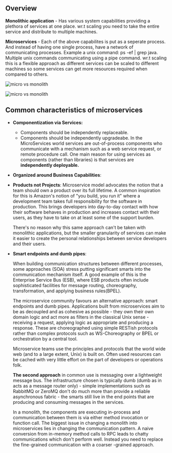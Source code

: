## Overview

**Monolithic application** - Has various system capabilities providing a plethora of services at one place. wr.t scaling you need to take the entire service and distribute to multiple machines.

**Microservices** - Each of the above capabilites is put as a seperate process. And instead of having one single process, have a network of communicating processes. Example a unix command: ps -ef | grep java. Multiple unix commands communicating using a pipe command. wr.t scaling this is a flexible approach as different services can be scaled to different machines so some services can get more resources required when compared to others.

![micro vs monolith](https://user-images.githubusercontent.com/6800366/38226207-ff181b00-3715-11e8-9c95-62888cc6bfaa.PNG)


![micro vs monolith](https://user-images.githubusercontent.com/6800366/38198456-8e38812e-36aa-11e8-9924-7fd3b5b93490.PNG)


## Common characteristics of microservices

* **Componentization via Services:** 
    * Components should be independently replaceable.
    * Components should be independently upgradeabe.
In the MicroServices world services are out-of-process components who communicate with a mechanism such as a web service request, or remote procedure call. One main reason for using services as components (rather than libraries) is that services are **independently deployable.**
* **Organized around Business Capabilities**:

* **Products not Projects**: Microservice model advocates the notion that a team should own a product over its full lifetime. A common inspiration for this is Amazon's notion of "you build, you run it" where a development team takes full responsibility for the software in production. This brings developers into day-to-day contact with how their software behaves in production and increases contact with their users, as they have to take on at least some of the support burden.

    There's no reason why this same approach can't be taken with monolithic applications, but the smaller granularity of services can make it easier to create the personal relationships between service developers and their users.
    
* **Smart endpoints and dumb pipes**: 

    When building communication structures between different processes, some approaches (SOA) stress putting significant smarts into the communication mechanism itself. A good example of this is the Enterprise Service Bus (ESB), where ESB products often include sophisticated facilities for message routing, choreography, transformation, and applying business rules(BPEL).

    The microservice community favours an alternative approach: smart endpoints and dumb pipes. Applications built from microservices aim to be as decoupled and as cohesive as possible - they own their own domain logic and act more as filters in the classical Unix sense - receiving a request, applying logic as appropriate and producing a response. These are choreographed using simple RESTish protocols rather than complex protocols such as WS-Choreography or BPEL or orchestration by a central tool.

    Microservice teams use the principles and protocols that the world wide web (and to a large extent, Unix) is built on. Often used resources can be cached with very little effort on the part of developers or operations folk.

    **The second approach** in common use is messaging over a lightweight message bus. The infrastructure chosen is typically dumb (dumb as in acts as a message router only) - simple implementations such as RabbitMQ or ZeroMQ don't do much more than provide a reliable asynchronous fabric - the smarts still live in the end points that are producing and consuming messages in the services.

    In a monolith, the components are executing in-process and communication between them is via either method invocation or function call. The biggest issue in changing a monolith into microservices lies in changing the communication pattern. A naive conversion from in-memory method calls to RPC leads to chatty communications which don't perform well. Instead you need to replace the fine-grained communication with a coarser -grained approach.




